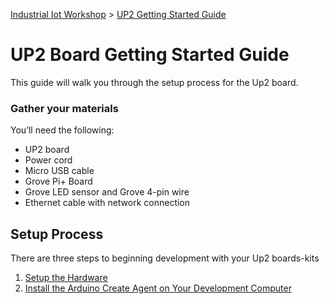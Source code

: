 [Industrial Iot Workshop](https://github.com/SSG-DRD-IOT/Industrial-IoT-Workshop) > [UP2 Getting Started Guide](up2-getting-started.md)

# UP2 Board Getting Started Guide

This guide will walk you through the setup process for the Up2 board.

### Gather your materials
You’ll need the following:
*	UP2 board
*	Power cord
*	Micro USB cable
*	Grove Pi+ Board
* Grove LED sensor and Grove 4-pin wire
*	Ethernet cable with network connection

## Setup Process
There are three steps to beginning development with your Up2 boards-kits

1. [Setup the Hardware](up2-setup-hardware.md)
2. [Install the Arduino Create Agent on Your Development Computer](setup-arduino-create-agent.md)
